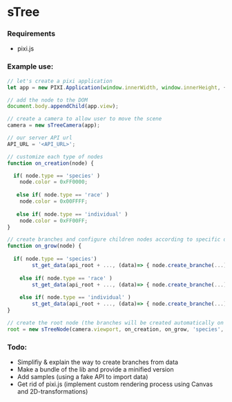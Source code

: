 # sTree

### Requirements

* pixi.js

### Example use:

```javascript
// let's create a pixi application
let app = new PIXI.Application(window.innerWidth, window.innerHeight, { transparent: true });

// add the node to the DOM
document.body.appendChild(app.view);

// create a camera to allow user to move the scene
camera = new sTreeCamera(app);

// our server API url
API_URL = '<API_URL>';

// customize each type of nodes
function on_creation(node) {

  if( node.type == 'species' )
    node.color = 0xFF0000;
    
   else if( node.type == 'race' )
    node.color = 0x00FFFF;
    
   else if( node.type == 'individual' )
    node.color = 0xFF00FF;
}

// create branches and configure children nodes according to specific data for each type of node
function on_grow(node) {
  
  if( node.type == 'species')
		st_get_data(api_root + ..., (data)=> { node.create_branche(...); });
    
	else if( node.type == 'race' )
		st_get_data(api_root + ..., (data)=> { node.create_branche(...); });
    
	else if( node.type == 'individual' )
		st_get_data(api_root + ..., (data)=> { node.create_branche(...); });
}

// create the root node (the branches will be created automatically on node triggering)
root = new sTreeNode(camera.viewport, on_creation, on_grow, 'species', 0, [], 'Animal species');

```

### Todo:

* Simplifiy & explain the way to create branches from data
* Make a bundle of the lib and provide a minified version
* Add samples (using a fake API to import data)
* Get rid of pixi.js (implement custom rendering process using Canvas and 2D-transformations)
